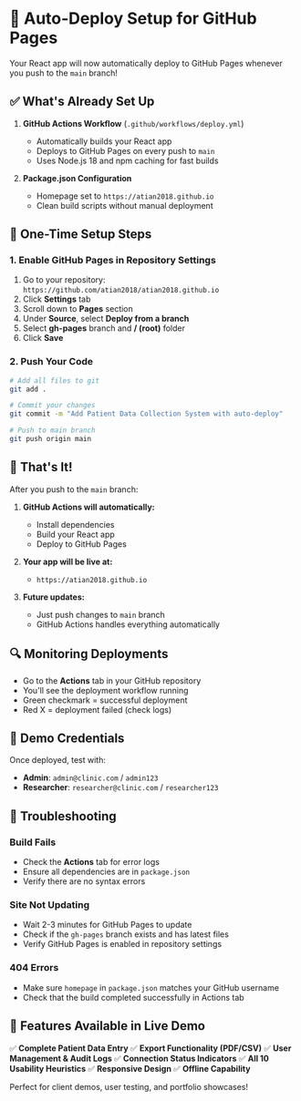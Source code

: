 # 🚀 Auto-Deploy Setup for GitHub Pages

Your React app will now automatically deploy to GitHub Pages whenever you push to the `main` branch!

## ✅ What's Already Set Up

1. **GitHub Actions Workflow** (`.github/workflows/deploy.yml`)
   - Automatically builds your React app
   - Deploys to GitHub Pages on every push to `main`
   - Uses Node.js 18 and npm caching for fast builds

2. **Package.json Configuration**
   - Homepage set to `https://atian2018.github.io`
   - Clean build scripts without manual deployment

## 🔧 One-Time Setup Steps

### 1. Enable GitHub Pages in Repository Settings
1. Go to your repository: `https://github.com/atian2018/atian2018.github.io`
2. Click **Settings** tab
3. Scroll down to **Pages** section
4. Under **Source**, select **Deploy from a branch**
5. Select **gh-pages** branch and **/ (root)** folder
6. Click **Save**

### 2. Push Your Code
```bash
# Add all files to git
git add .

# Commit your changes
git commit -m "Add Patient Data Collection System with auto-deploy"

# Push to main branch
git push origin main
```

## 🎉 That's It!

After you push to the `main` branch:

1. **GitHub Actions will automatically:**
   - Install dependencies
   - Build your React app
   - Deploy to GitHub Pages

2. **Your app will be live at:**
   - `https://atian2018.github.io`

3. **Future updates:**
   - Just push changes to `main` branch
   - GitHub Actions handles everything automatically

## 🔍 Monitoring Deployments

- Go to the **Actions** tab in your GitHub repository
- You'll see the deployment workflow running
- Green checkmark = successful deployment
- Red X = deployment failed (check logs)

## 🎯 Demo Credentials

Once deployed, test with:
- **Admin**: `admin@clinic.com` / `admin123`
- **Researcher**: `researcher@clinic.com` / `researcher123`

## 🚨 Troubleshooting

### Build Fails
- Check the **Actions** tab for error logs
- Ensure all dependencies are in `package.json`
- Verify there are no syntax errors

### Site Not Updating
- Wait 2-3 minutes for GitHub Pages to update
- Check if the `gh-pages` branch exists and has latest files
- Verify GitHub Pages is enabled in repository settings

### 404 Errors
- Make sure `homepage` in `package.json` matches your GitHub username
- Check that the build completed successfully in Actions tab

## 🎨 Features Available in Live Demo

✅ **Complete Patient Data Entry**
✅ **Export Functionality (PDF/CSV)**
✅ **User Management & Audit Logs**
✅ **Connection Status Indicators**
✅ **All 10 Usability Heuristics**
✅ **Responsive Design**
✅ **Offline Capability**

Perfect for client demos, user testing, and portfolio showcases!
